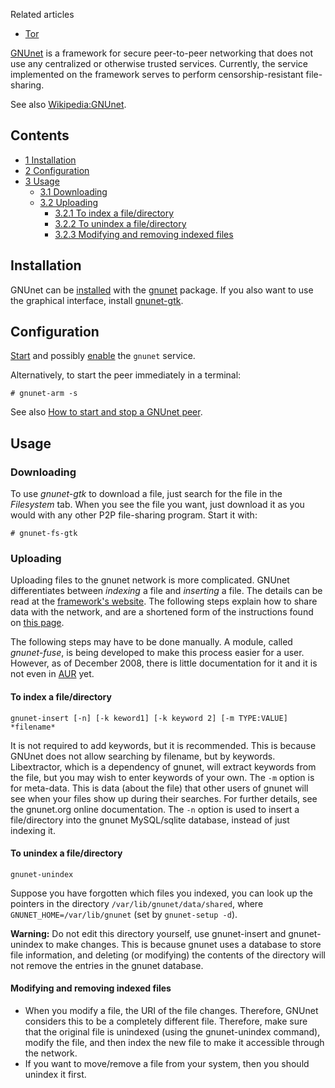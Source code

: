 Related articles

*   [Tor](/index.php/Tor "Tor")

[GNUnet](https://gnunet.org/) is a framework for secure peer-to-peer networking that does not use any centralized or otherwise trusted services. Currently, the service implemented on the framework serves to perform censorship-resistant file-sharing.

See also [Wikipedia:GNUnet](https://en.wikipedia.org/wiki/GNUnet "wikipedia:GNUnet").

## Contents

*   [1 Installation](#Installation)
*   [2 Configuration](#Configuration)
*   [3 Usage](#Usage)
    *   [3.1 Downloading](#Downloading)
    *   [3.2 Uploading](#Uploading)
        *   [3.2.1 To index a file/directory](#To_index_a_file.2Fdirectory)
        *   [3.2.2 To unindex a file/directory](#To_unindex_a_file.2Fdirectory)
        *   [3.2.3 Modifying and removing indexed files](#Modifying_and_removing_indexed_files)

## Installation

GNUnet can be [installed](/index.php/Installed "Installed") with the [gnunet](https://www.archlinux.org/packages/?name=gnunet) package. If you also want to use the graphical interface, install [gnunet-gtk](https://www.archlinux.org/packages/?name=gnunet-gtk).

## Configuration

[Start](/index.php/Start "Start") and possibly [enable](/index.php/Enable "Enable") the `gnunet` service.

Alternatively, to start the peer immediately in a terminal:

```
# gnunet-arm -s

```

See also [How to start and stop a GNUnet peer](https://gnunet.org/how-start-and-stop-gnunet-peer).

## Usage

### Downloading

To use *gnunet-gtk* to download a file, just search for the file in the *Filesystem* tab. When you see the file you want, just download it as you would with any other P2P file-sharing program. Start it with:

```
# gnunet-fs-gtk

```

### Uploading

Uploading files to the gnunet network is more complicated. GNUnet differentiates between *indexing* a file and *inserting* a file. The details can be read at the [framework's website](https://gnunet.org). The following steps explain how to share data with the network, and are a shortened form of the instructions found on [this page](https://gnunet.org/file-sharing).

The following steps may have to be done manually. A module, called *gnunet-fuse*, is being developed to make this process easier for a user. However, as of December 2008, there is little documentation for it and it is not even in [AUR](/index.php/AUR "AUR") yet.

#### To index a file/directory

```
gnunet-insert [-n] [-k keword1] [-k keyword 2] [-m TYPE:VALUE] *filename*

```

It is not required to add keywords, but it is recommended. This is because GNUnet does not allow searching by filename, but by keywords. Libextractor, which is a dependency of gnunet, will extract keywords from the file, but you may wish to enter keywords of your own. The `-m` option is for meta-data. This is data (about the file) that other users of gnunet will see when your files show up during their searches. For further details, see the gnunet.org online documentation. The `-n` option is used to insert a file/directory into the gnunet MySQL/sqlite database, instead of just indexing it.

#### To unindex a file/directory

```
gnunet-unindex

```

Suppose you have forgotten which files you indexed, you can look up the pointers in the directory `/var/lib/gnunet/data/shared`, where `GNUNET_HOME=/var/lib/gnunet` (set by `gnunet-setup -d`).

**Warning:** Do not edit this directory yourself, use gnunet-insert and gnunet-unindex to make changes. This is because gnunet uses a database to store file information, and deleting (or modifying) the contents of the directory will not remove the entries in the gnunet database.

#### Modifying and removing indexed files

*   When you modify a file, the URI of the file changes. Therefore, GNUnet considers this to be a completely different file. Therefore, make sure that the original file is unindexed (using the gnunet-unindex command), modify the file, and then index the new file to make it accessible through the network.
*   If you want to move/remove a file from your system, then you should unindex it first.